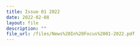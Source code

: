 ```yaml
---
title: Issue 01 2022
date: 2022-02-08
layout: file
description: ""
file_url: /files/News%20In%20Focus%2001-2022.pdf
---
```

